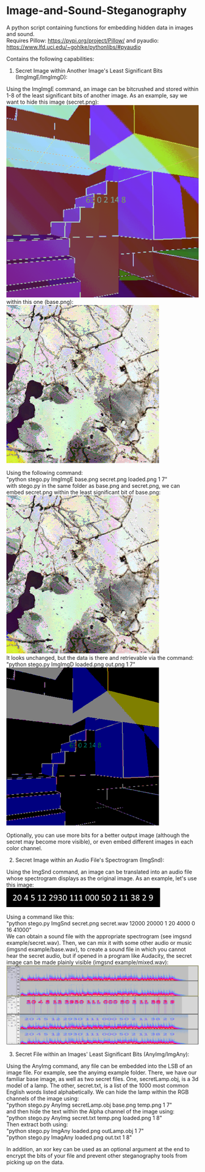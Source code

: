 # Image-and-Sound-Steganography
A python script containing functions for embedding hidden data in images and sound.  
Requires Pillow: https://pypi.org/project/Pillow/
and pyaudio: https://www.lfd.uci.edu/~gohlke/pythonlibs/#pyaudio

Contains the following capabilities:

1. Secret Image within Another Image's Least Significant Bits (ImgImgE/ImgImgD):

Using the ImgImgE command, an image can be bitcrushed and stored within 1-8 of the least significant bits of another image.
As an example, say we want to hide this image (secret.png):<br/>
![alt text](stegoTool/imgimg_example/secret.png)<br/>
within this one (base.png):<br/>
![alt text](stegoTool/imgimg_example/base.png)

Using the following command:  
"python stego.py ImgImgE base.png secret.png loaded.png 1 7"  
with stego.py in the same folder as base.png and secret.png, we can embed secret.png within the least significant bit of base.png:<br/>
![alt text](stegoTool/imgimg_example/loaded1bit.png)<br/>
It looks unchanged, but the data is there and retrievable via the command:  
"python stego.py ImgImgD loaded.png out.png 1 7"<br/>
![alt text](stegoTool/imgimg_example/out1bit.png)<br/>

Optionally, you can use more bits for a better output image (although the secret may become more visible), or even embed different images in each color channel.

2. Secret Image within an Audio File's Spectrogram (ImgSnd):

Using the ImgSnd command, an image can be translated into an audio file whose spectrogram displays as the original image.
As an example, let's use this image:<br/>
![alt text](stegoTool/imgsnd_example/secret.png)<br/>

Using a command like this:  
"python stego.py ImgSnd secret.png secret.wav 12000 20000 1 20 4000 0 16 41000"  
We can obtain a sound file with the appropriate spectrogram (see imgsnd example/secret.wav).
Then, we can mix it with some other audio or music (imgsnd example/base.wav), to create a sound file in which you cannot hear the secret audio, but if opened in a program like Audacity, the secret image can be made plainly visible (imgsnd example/mixed.wav):<br/>
![alt text](stegoTool/imgsnd_example/example.PNG)<br/>

3. Secret File within an Images' Least Significant Bits (AnyImg/ImgAny):

Using the AnyImg command, any file can be embedded into the LSB of an image file.
For example, see the anyimg example folder. There, we have our familiar base image, as well as two secret files. 
One, secretLamp.obj, is a 3d model of a lamp. The other, secret.txt, is a list of the 1000 most common English words listed alphabetically.
We can hide the lamp within the RGB channels of the image using:  
"python stego.py AnyImg secretLamp.obj base.png temp.png 1 7"  
and then hide the text within the Alpha channel of the image using:  
"python stego.py AnyImg secret.txt temp.png loaded.png 1 8"  
Then extract both using:  
"python stego.py ImgAny loaded.png outLamp.obj 1 7"  
"python stego.py ImagAny loaded.png out.txt 1 8"

In addition, an xor key can be used as an optional argument at the end to encrypt the bits of your file and prevent other steganography tools from picking up on the data.
